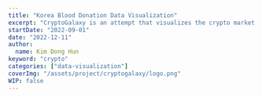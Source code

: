 ```yaml
---
title: "Korea Blood Donation Data Visualization"
excerpt: "CryptoGalaxy is an attempt that visualizes the crypto market. It borrows its concept from the ‘space’ and connects galaxy components with several crypto market indicators. The main purpose of the project was to aid viewers understand the crypto market with visual components."
startDate: "2022-09-01"
date: "2022-12-11"
author:
  name: Kim Dong Hun
keyword: "crypto"
categories: ["data-visualization"]
coverImg: "/assets/project/cryptogalaxy/logo.png"
WIP: false
---
```

